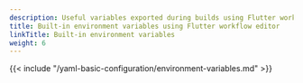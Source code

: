 ```yaml
---
description: Useful variables exported during builds using Flutter workflow editor
title: Built-in environment variables using Flutter workflow editor
linkTitle: Built-in environment variables
weight: 6
---
```


{{< include "/yaml-basic-configuration/environment-variables.md" >}}